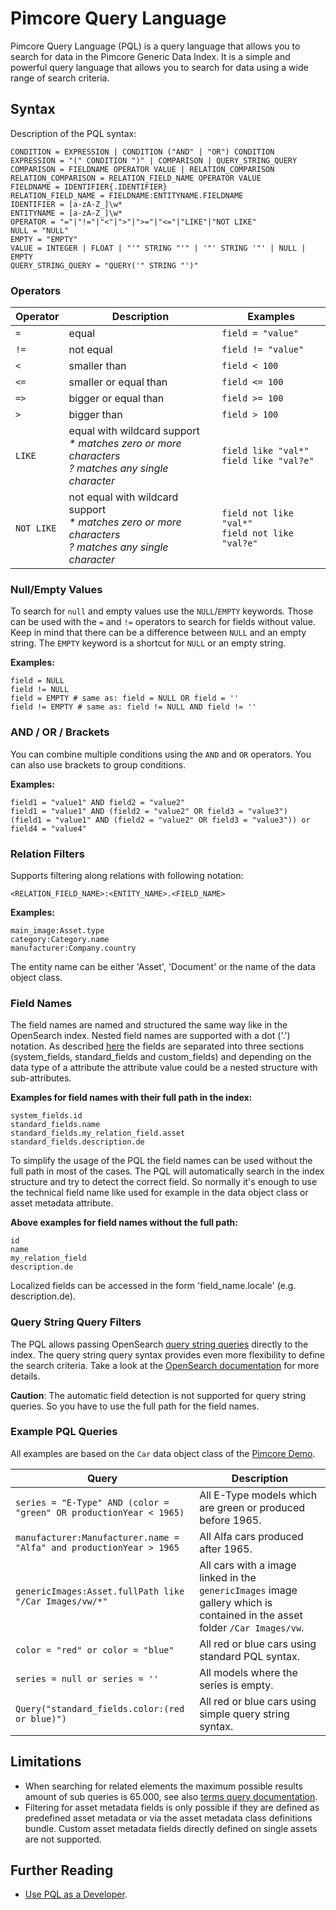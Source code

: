 # Pimcore Query Language

Pimcore Query Language (PQL) is a query language that allows you to search for data in the Pimcore Generic Data Index. It is a simple and powerful query language that allows you to search for data using a wide range of search criteria.

## Syntax

Description of the PQL syntax:

```
CONDITION = EXPRESSION | CONDITION ("AND" | "OR") CONDITION
EXPRESSION = "(" CONDITION ")" | COMPARISON | QUERY_STRING_QUERY
COMPARISON = FIELDNAME OPERATOR VALUE | RELATION_COMPARISON
RELATION_COMPARISON = RELATION_FIELD_NAME OPERATOR VALUE
FIELDNAME = IDENTIFIER{.IDENTIFIER}                         
RELATION_FIELD_NAME = FIELDNAME:ENTITYNAME.FIELDNAME      
IDENTIFIER = [a-zA-Z_]\w*
ENTITYNAME = [a-zA-Z_]\w*
OPERATOR = "="|"!="|"<"|">"|">="|"<="|"LIKE"|"NOT LIKE"
NULL = "NULL"
EMPTY = "EMPTY"
VALUE = INTEGER | FLOAT | "'" STRING "'" | '"' STRING '"' | NULL | EMPTY
QUERY_STRING_QUERY = "QUERY('" STRING "')"
```

### Operators

| Operator   | Description                                                                                                                | Examples                                             |
|------------|----------------------------------------------------------------------------------------------------------------------------|------------------------------------------------------|
| `=`        | equal                                                                                                                      | `field = "value"`                                    |
| `!=`       | not equal                                                                                                                  | `field != "value"`                                   |
| `<`        | smaller than                                                                                                               | `field < 100`                                        |
| `<=`       | smaller or equal than                                                                                                      | `field <= 100`                                       |
| `=>`       | bigger or equal than                                                                                                       | `field >= 100`                                       |
| `>`        | bigger than                                                                                                                | `field > 100`                                        |
| `LIKE`     | equal with wildcard support<br/><em>* matches zero or more characters</em><br/><em>? matches any single character</em>     | `field like "val*"`<br/>`field like "val?e"`         |
| `NOT LIKE` | not equal with wildcard support<br/><em>* matches zero or more characters</em><br/><em>? matches any single character</em> | `field not like "val*"`<br/>`field not like "val?e"` |

### Null/Empty Values

To search for `null` and empty values use the `NULL`/`EMPTY` keywords. Those can be used with the `=` and `!=` operators to search for fields without value. Keep in mind that there can be a difference between `NULL` and an empty string. The `EMPTY` keyword is a shortcut for `NULL` or an empty string.

**Examples:**

```
field = NULL
field != NULL
field = EMPTY # same as: field = NULL OR field = ''
field != EMPTY # same as: field != NULL AND field != ''
```

### AND / OR / Brackets

You can combine multiple conditions using the `AND` and `OR` operators. You can also use brackets to group conditions.

**Examples:**

```
field1 = "value1" AND field2 = "value2"
field1 = "value1" AND (field2 = "value2" OR field3 = "value3")
(field1 = "value1" AND (field2 = "value2" OR field3 = "value3")) or field4 = "value4"
```


### Relation Filters

Supports filtering along relations with following notation:

`<RELATION_FIELD_NAME>:<ENTITY_NAME>.<FIELD_NAME>`

**Examples:**

```
main_image:Asset.type
category:Category.name
manufacturer:Company.country
```

The entity name can be either 'Asset', 'Document' or the name of the data object class.

### Field Names

The field names are named and structured the same way like in the OpenSearch index. Nested field names are supported with a dot ('.') notation.
As described [here](../../05_Extending_Data_Index/06_Extend_Search_Index.md) the fields are separated into three sections (system_fields, standard_fields and custom_fields) and depending on the data type of a attribute the attribute value could be a nested structure with sub-attributes.


**Examples for field names with their full path in the index:**

```
system_fields.id
standard_fields.name
standard_fields.my_relation_field.asset
standard_fields.description.de
```

To simplify the usage of the PQL the field names can be used without the full path in most of the cases. The PQL will automatically search in the index structure and try to detect the correct field. So normally it's enough to use the technical field name like used for example in the data object class or asset metadata attribute.

**Above examples for field names without the full path:**

```
id
name
my_relation_field
description.de
```

Localized fields can be accessed in the form 'field_name.locale' (e.g. description.de).

### Query String Query Filters

The PQL allows passing OpenSearch [query string queries](https://opensearch.org/docs/latest/query-dsl/full-text/query-string/#query-string-syntax) directly to the index. The query string query syntax provides even more flexibility to define the search criteria. Take a look at the [OpenSearch documentation](https://opensearch.org/docs/latest/query-dsl/full-text/query-string/#query-string-syntax) for more details.

**Caution**: The automatic field detection is not supported for query string queries. So you have to use the full path for the field names.

### Example PQL Queries

All examples are based on the `Car` data object class of the [Pimcore Demo](https://pimcore.com/en/try).

| Query                                                               | Description                                                                                                                | 
|---------------------------------------------------------------------|----------------------------------------------------------------------------------------------------------------------------|
| `series = "E-Type" AND (color = "green" OR productionYear < 1965)`  | All E-Type models which are green or produced before 1965.                                                                 |
| `manufacturer:Manufacturer.name = "Alfa" and productionYear > 1965` | All Alfa cars produced after 1965.                                                                                         |
| `genericImages:Asset.fullPath like "/Car Images/vw/*"`              | All cars with a image linked in the `genericImages` image gallery which is contained in the asset folder `/Car Images/vw`. |
| `color = "red" or color = "blue"`                                   | All red or blue cars using standard PQL syntax.                                                                            |
| `series = null or series = ''`                                      | All models where the series is empty.                                                                                      |
| `Query("standard_fields.color:(red or blue)")`                      | All red or blue cars using simple query string syntax.                                                                     |

## Limitations

* When searching for related elements the maximum possible results amount of sub queries is 65.000, see also [terms query documentation](https://opensearch.org/docs/latest/query-dsl/term/terms/).
* Filtering for asset metadata fields is only possible if they are defined as predefined asset metadata or via the asset metadata class definitions bundle. Custom asset metadata fields directly defined on single assets are not supported.

## Further Reading

- [Use PQL as a Developer](./03_Use_PQL_as_Developer.md).
